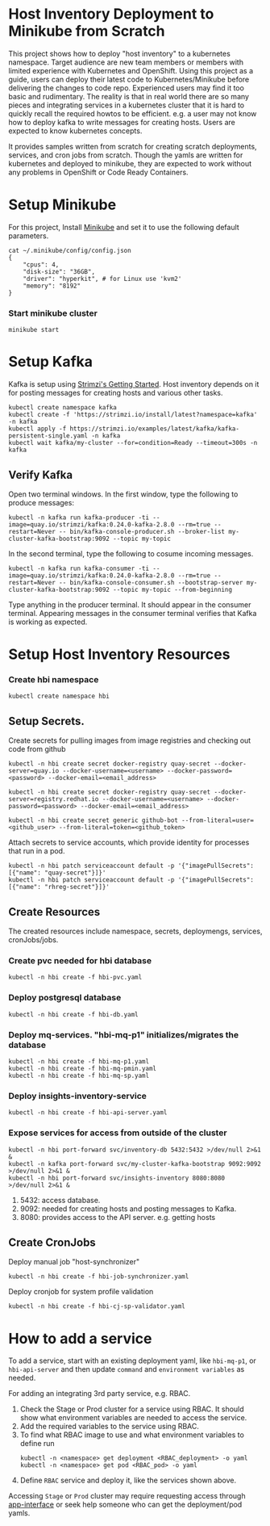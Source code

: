 # Host Inventory Deployment to Minikube from Scratch
This project shows how to deploy "host inventory" to a kubernetes namespace.  Target audience are new team members or members with limited experience with Kubernetes and OpenShift.  Using this project as a guide, users can deploy their latest code to Kubernetes/Minikube before delivering the changes to code repo.  Experienced users may find it too basic and rudimentary.  The reality is that in real world there are so many pieces and integrating services in a kubernetes cluster that it is hard to quickly recall the required howtos to be efficient. e.g. a user may not know how to deploy kafka to write messages for creating hosts.  Users are expected to know kubernetes concepts.

It provides samples written from scratch for creating scratch deployments, services, and cron jobs from scratch.  Though the yamls are written for kubernetes and deployed to minikube, they are expected to work without any problems in OpenShift or Code Ready Containers.

# Setup Minikube
For this project, Install [Minikube](https://minikube.sigs.k8s.io/docs/start/) and set it to use the following default parameters.
```
cat ~/.minikube/config/config.json
{
    "cpus": 4,
    "disk-size": "36GB",
    "driver": "hyperkit", # for Linux use 'kvm2'
    "memory": "8192"
}
```
### Start minikube cluster
```
minikube start
```

# Setup Kafka
Kafka is setup using [Strimzi's Getting Started](https://strimzi.io/quickstarts/).  Host inventory depends on it for posting messages for creating hosts and various other tasks.
```
kubectl create namespace kafka
kubectl create -f 'https://strimzi.io/install/latest?namespace=kafka' -n kafka
kubectl apply -f https://strimzi.io/examples/latest/kafka/kafka-persistent-single.yaml -n kafka
kubectl wait kafka/my-cluster --for=condition=Ready --timeout=300s -n kafka
```
## Verify Kafka
Open two terminal windows.  In the first window, type the following to produce messages:
```
kubectl -n kafka run kafka-producer -ti --image=quay.io/strimzi/kafka:0.24.0-kafka-2.8.0 --rm=true --restart=Never -- bin/kafka-console-producer.sh --broker-list my-cluster-kafka-bootstrap:9092 --topic my-topic
```
In the second terminal, type the following to cosume incoming messages.
```
kubectl -n kafka run kafka-consumer -ti --image=quay.io/strimzi/kafka:0.24.0-kafka-2.8.0 --rm=true --restart=Never -- bin/kafka-console-consumer.sh --bootstrap-server my-cluster-kafka-bootstrap:9092 --topic my-topic --from-beginning
```
Type anything in the producer terminal.  It should appear in the consumer terminal. Appearing messages in the consumer terminal verifies that Kafka is working as expected.

# Setup Host Inventory Resources

### Create hbi namespace
```
kubectl create namespace hbi
```

## Setup Secrets.
Create secrets for pulling images from image registries and checking out code from github
```
kubectl -n hbi create secret docker-registry quay-secret --docker-server=quay.io --docker-username=<username> --docker-password=<password> --docker-email=<email_address>

kubectl -n hbi create secret docker-registry quay-secret --docker-server=registry.redhat.io --docker-username=<username> --docker-password=<password> --docker-email=<email_address>

kubectl -n hbi create secret generic github-bot --from-literal=user=<github_user> --from-literal=token=<github_token>
```

Attach secrets to service accounts, which provide identity for processes that run in a pod.
```
kubectl -n hbi patch serviceaccount default -p '{"imagePullSecrets": [{"name": "quay-secret"}]}'
kubectl -n hbi patch serviceaccount default -p '{"imagePullSecrets": [{"name": "rhreg-secret"}]}'
```

## Create Resources
The created resources include namespace, secrets, deploymengs, services, cronJobs/jobs.

### Create pvc needed for hbi database
```
kubectl -n hbi create -f hbi-pvc.yaml
```

### Deploy postgresql database
```
kubectl -n hbi create -f hbi-db.yaml
```

### Deploy mq-services. "hbi-mq-p1" initializes/migrates the database
```
kubectl -n hbi create -f hbi-mq-p1.yaml
kubectl -n hbi create -f hbi-mq-pmin.yaml
kubectl -n hbi create -f hbi-mq-sp.yaml
```

### Deploy insights-inventory-service
```
kubectl -n hbi create -f hbi-api-server.yaml
```

###  Expose services for access from outside of the cluster
```
kubectl -n hbi port-forward svc/inventory-db 5432:5432 >/dev/null 2>&1 &
kubectl -n kafka port-forward svc/my-cluster-kafka-bootstrap 9092:9092 >/dev/null 2>&1 &
kubectl -n hbi port-forward svc/insights-inventory 8080:8080 >/dev/null 2>&1 &
```
1. 5432: access database.
1. 9092: needed for creating hosts and posting messages to Kafka.
1. 8080: provides access to the API server. e.g. getting hosts

## Create CronJobs
Deploy manual job "host-synchronizer"
```
kubectl -n hbi create -f hbi-job-synchronizer.yaml
```

Deploy cronjob for system profile validation
```
kubectl -n hbi create -f hbi-cj-sp-validator.yaml
```

# How to add a service
To add a service, start with an existing deployment yaml, like `hbi-mq-p1`, or `hbi-api-server` and then update `command` and `environment variables` as needed.

For adding an integrating 3rd party service, e.g. RBAC.  
1. Check the Stage or Prod cluster for a service using RBAC.  It should show what environment variables are needed to access the service.  
1. Add the required variables to the service using RBAC.
1. To find what RBAC image to use and what environment variables to define run
    ```
    kubectl -n <namespace> get deployment <RBAC_deployment> -o yaml
    kubectl -n <namespace> get pod <RBAC_pod> -o yaml 
    ```
1. Define `RBAC` service and deploy it, like the services shown above.

Accessing `Stage` or `Prod` cluster may require requesting access through [app-interface](https://gitlab.cee.redhat.com/service/app-interface/) or seek help someone who can get the deployment/pod yamls.

